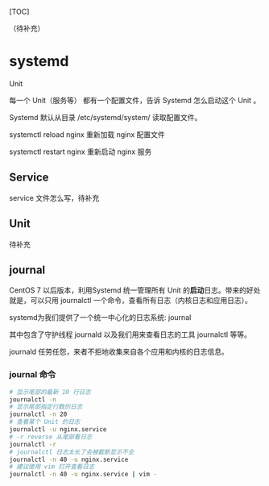 [TOC]

（待补充）

# systemd

Unit

每一个 Unit（服务等） 都有一个配置文件，告诉 Systemd 怎么启动这个 Unit 。

Systemd 默认从目录 /etc/systemd/system/ 读取配置文件。

systemctl reload nginx 重新加载 nginx 配置文件

systemctl restart nginx 重新启动 nginx 服务

## Service

service 文件怎么写，待补充

## Unit

待补充

## journal

CentOS 7 以后版本，利用Systemd 统一管理所有 Unit 的**启动**日志。带来的好处就是，可以只用 journalctl 一个命令，查看所有日志（内核日志和应用日志）。

systemd为我们提供了一个统一中心化的日志系统: journal

其中包含了守护线程 journald 以及我们用来查看日志的工具 journalctl 等等。

journald 任劳任怨，来者不拒地收集来自各个应用和内核的日志信息。

### journal 命令

```bash
# 显示尾部的最新 10 行日志
journalctl -n
# 显示尾部指定行数的日志
journalctl -n 20
# 查看某个 Unit 的日志
journalctl -u nginx.service
# -r reverse 从尾部看日志
journalctl -r
# journalctl 日志太长了会被截断显示不全
journalctl -n 40 -u nginx.service 
# 建议使用 vim 打开查看日志
journalctl -n 40 -u nginx.service | vim -
```


